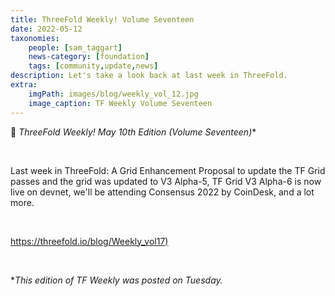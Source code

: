 ```yaml
---
title: ThreeFold Weekly! Volume Seventeen
date: 2022-05-12
taxonomies:
    people: [sam_taggart]
    news-category: [foundation]
    tags: [community,update,news]
description: Let's take a look back at last week in ThreeFold.
extra:
    imgPath: images/blog/weekly_vol_12.jpg
    image_caption: TF Weekly Volume Seventeen
---
```



📰 **ThreeFold Weekly! May 10th* Edition (Volume Seventeen)**

<br/>

Last week in ThreeFold: A Grid Enhancement Proposal to update the TF Grid passes and the grid was updated to V3 Alpha-5, TF Grid V3 Alpha-6 is now live on devnet, we'll be attending Consensus 2022 by CoinDesk, and a lot more.

<br/>

[https://threefold.io/blog/Weekly_vol17)](https://threefold.io/blog/2022/05/post-4/)

<br/>

**This edition of TF Weekly was posted on Tuesday.*